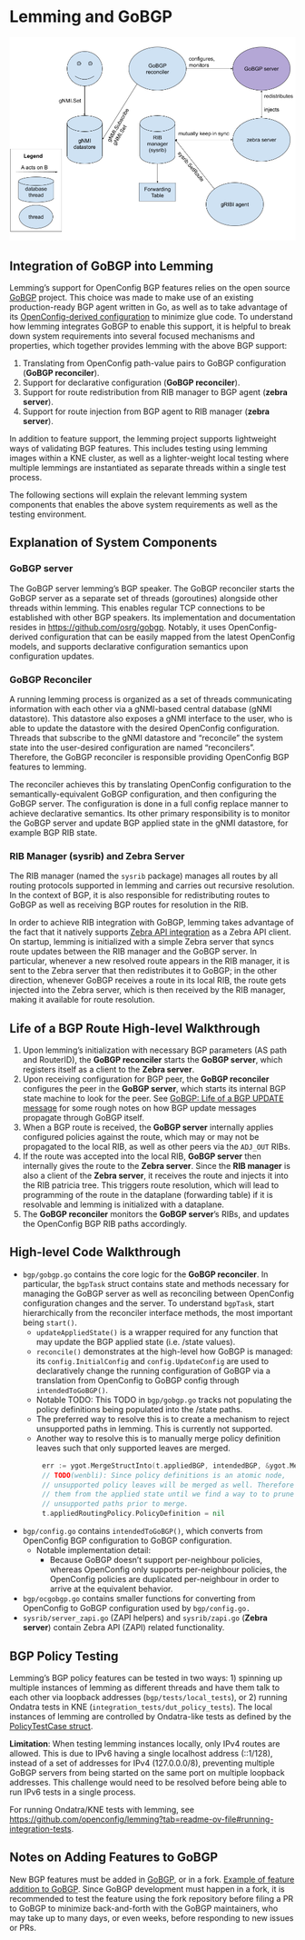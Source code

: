 <!-- markdownlint-disable MD007 MD030 -->

# Lemming and GoBGP

![gobgp integration system diagram](img/gobgp_integration_system_diagram.png)

## Integration of GoBGP into Lemming

Lemming’s support for OpenConfig BGP features relies on the open source
[GoBGP](https://github.com/osrg/gobgp/) project. This choice was made to make
use of an existing production-ready BGP agent written in Go, as well as to take
advantage of its
[OpenConfig-derived configuration](https://github.com/osrg/gobgp/blob/master/docs/sources/policy.md)
to minimize glue code. To understand how lemming integrates GoBGP to enable this
support, it is helpful to break down system requirements into several focused
mechanisms and properties, which together provides lemming with the above BGP
support:

1.  Translating from OpenConfig path-value pairs to GoBGP configuration (**GoBGP
    reconciler**).
2.  Support for declarative configuration (**GoBGP reconciler**).
3.  Support for route redistribution from RIB manager to BGP agent (**zebra
    server**).
4.  Support for route injection from BGP agent to RIB manager (**zebra
    server**).

In addition to feature support, the lemming project supports lightweight ways of
validating BGP features. This includes testing using lemming images within a KNE
cluster, as well as a lighter-weight local testing where multiple lemmings are
instantiated as separate threads within a single test process.

The following sections will explain the relevant lemming system components that
enables the above system requirements as well as the testing environment.

## Explanation of System Components

### GoBGP server

The GoBGP server lemming’s BGP speaker. The GoBGP reconciler starts the GoBGP
server as a separate set of threads (goroutines) alongside other threads within
lemming. This enables regular TCP connections to be established with other BGP
speakers. Its implementation and documentation resides in
<https://github.com/osrg/gobgp>. Notably, it uses OpenConfig-derived
configuration that can be easily mapped from the latest OpenConfig models, and
supports declarative configuration semantics upon configuration updates.

### GoBGP Reconciler

A running lemming process is organized as a set of threads communicating
information with each other via a gNMI-based central database (gNMI datastore).
This datastore also exposes a gNMI interface to the user, who is able to update
the datastore with the desired OpenConfig configuration. Threads that subscribe
to the gNMI datastore and “reconcile” the system state into the user-desired
configuration are named “reconcilers”. Therefore, the GoBGP reconciler is
responsible providing OpenConfig BGP features to lemming.

The reconciler achieves this by translating OpenConfig configuration to the
semantically-equivalent GoBGP configuration, and then configuring the GoBGP
server. The configuration is done in a full config replace manner to achieve
declarative semantics. Its other primary responsibility is to monitor the GoBGP
server and update BGP applied state in the gNMI datastore, for example BGP RIB
state.

### RIB Manager (sysrib) and Zebra Server

The RIB manager (named the `sysrib` package) manages all routes by all routing
protocols supported in lemming and carries out recursive resolution. In the
context of BGP, it is also responsible for redistributing routes to GoBGP as
well as receiving BGP routes for resolution in the RIB.

In order to achieve RIB integration with GoBGP, lemming takes advantage of the
fact that it natively supports
[Zebra API integration](https://github.com/osrg/gobgp/blob/master/docs/sources/zebra.md)
as a Zebra API client. On startup, lemming is initialized with a simple Zebra
server that syncs route updates between the RIB manager and the GoBGP server. In
particular, whenever a new resolved route appears in the RIB manager, it is sent
to the Zebra server that then redistributes it to GoBGP; in the other direction,
whenever GoBGP receives a route in its local RIB, the route gets injected into
the Zebra server, which is then received by the RIB manager, making it available
for route resolution.

## Life of a BGP Route High-level Walkthrough

1.  Upon lemming’s initialization with necessary BGP parameters (AS path and
    RouterID), the **GoBGP reconciler** starts the **GoBGP server**, which
    registers itself as a client to the **Zebra server**.
2.  Upon receiving configuration for BGP peer, the **GoBGP reconciler**
    configures the peer in the **GoBGP server**, which starts its internal BGP
    state machine to look for the peer. See
    [GoBGP: Life of a BGP UPDATE message](life_of_a_bgp_update_message.md) for
    some rough notes on how BGP update messages propagate through GoBGP itself.
3.  When a BGP route is received, the **GoBGP server** internally applies
    configured policies against the route, which may or may not be propagated to
    the local RIB, as well as other peers via the `ADJ_OUT` RIBs.
4.  If the route was accepted into the local RIB, **GoBGP server** then
    internally gives the route to the **Zebra server**. Since the **RIB
    manager** is also a client of the **Zebra server**, it receives the route
    and injects it into the RIB patricia tree. This triggers route resolution,
    which will lead to programming of the route in the dataplane (forwarding
    table) if it is resolvable and lemming is initialized with a dataplane.
5.  The **GoBGP reconciler** monitors the **GoBGP server**’s RIBs, and updates
    the OpenConfig BGP RIB paths accordingly.

## High-level Code Walkthrough

*   `bgp/gobgp.go` contains the core logic for the **GoBGP reconciler**. In
    particular, the `bgpTask` struct contains state and methods necessary for
    managing the GoBGP server as well as reconciling between OpenConfig
    configuration changes and the server. To understand `bgpTask`, start
    hierarchically from the reconciler interface methods, the most important
    being `start()`.
    *   `updateAppliedState()` is a wrapper required for any function that may
        update the BGP applied state (i.e. /state values).
    *   `reconcile()` demonstrates at the high-level how GoBGP is managed: its
        `config.InitialConfig` and `config.UpdateConfig` are used to
        declaratively change the running configuration of GoBGP via a
        translation from OpenConfig to GoBGP config through `intendedToGoBGP()`.
    *   Notable TODO: This TODO in `bgp/gobgp.go` tracks not populating the
        policy definitions being populated into the /state paths.
    *   The preferred way to resolve this is to create a mechanism to reject
        unsupported paths in lemming. This is currently not supported.
    *   Another way to resolve this is to manually merge policy definition
        leaves such that only supported leaves are merged.

```go
        err := ygot.MergeStructInto(t.appliedBGP, intendedBGP, &ygot.MergeOverwriteExistingFields{})
        // TODO(wenbli): Since policy definitions is an atomic node,
        // unsupported policy leaves will be merged as well. Therefore omitting
        // them from the applied state until we find a way to to prune out
        // unsupported paths prior to merge.
        t.appliedRoutingPolicy.PolicyDefinition = nil
```

*   `bgp/config.go` contains `intendedToGoBGP()`, which converts from OpenConfig
    BGP configuration to GoBGP configuration.
    *   Notable implementation detail:
        *   Because GoBGP doesn’t support per-neighbour policies, whereas
            OpenConfig only supports per-neighbour policies, the OpenConfig
            policies are duplicated per-neighbour in order to arrive at the
            equivalent behavior.
*   `bgp/ocgobgp.go` contains smaller functions for converting from OpenConfig
    to GoBGP configuration used by `bgp/config.go.`
*   `sysrib/server_zapi.go` (ZAPI helpers) and `sysrib/zapi.go` (**Zebra
    server**) contain Zebra API (ZAPI) related functionality.

## BGP Policy Testing

Lemming’s BGP policy features can be tested in two ways: 1) spinning up multiple
instances of lemming as different threads and have them talk to each other via
loopback addresses (`bgp/tests/local_tests`), or 2) running Ondatra tests in KNE
(`integration_tests/dut_policy_tests`). The local instances of lemming are
controlled by Ondatra-like tests as defined by the
[PolicyTestCase struct](https://github.com/openconfig/lemming/blob/7aae358c380f1cbc6925905be14cae57f7f3ef43/bgp/tests/local_tests/policy_test.go#L51-L57).

**Limitation**: When testing lemming instances locally, only IPv4 routes are
allowed. This is due to IPv6 having a single localhost address (::1/128),
instead of a set of addresses for IPv4 (127.0.0.0/8), preventing multiple GoBGP
servers from being started on the same port on multiple loopback addresses. This
challenge would need to be resolved before being able to run IPv6 tests in a
single process.

For running Ondatra/KNE tests with lemming, see
<https://github.com/openconfig/lemming?tab=readme-ov-file#running-integration-tests>.

## Notes on Adding Features to GoBGP

New BGP features must be added in [GoBGP](https://github.com/osrg/gobgp/), or in
a fork.
[Example of feature addition to GoBGP](https://github.com/osrg/gobgp/pull/2817).
Since GoBGP development must happen in a fork, it is recommended to test the
feature using the fork repository before filing a PR to GoBGP to minimize
back-and-forth with the GoBGP maintainers, who may take up to many days, or even
weeks, before responding to new issues or PRs.
